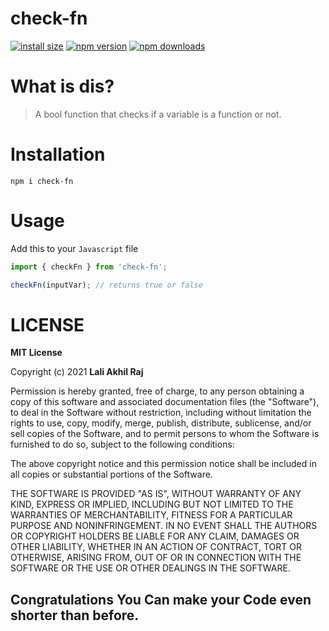 # check-fn

[![install size](https://packagephobia.com/badge?p=check-fn)](https://packagephobia.com/result?p=check-fn)
[![npm version](https://img.shields.io/npm/v/check-fn.svg?style=flat-square)](https://www.npmjs.org/package/check-fn)
[![npm downloads](https://img.shields.io/npm/dw/check-fn.svg?style=flat-square)](http://npm-stat.com/charts.html?package=check-fn)

# What is dis?

> A bool function that checks if a variable is a function or not.

# Installation

```
npm i check-fn
```

# Usage

Add this to your `Javascript` file

```javascript 
import { checkFn } from 'check-fn';

checkFn(inputVar); // returns true or false

```

# LICENSE



**MIT License**

Copyright (c) 2021 **Lali Akhil Raj**

Permission is hereby granted, free of charge, to any person obtaining a copy of this software and associated documentation files (the "Software"), to deal in the Software without restriction, including without limitation the rights to use, copy, modify, merge, publish, distribute, sublicense, and/or sell copies of the Software, and to permit persons to whom the Software is furnished to do so, subject to the following conditions:

The above copyright notice and this permission notice shall be included in all copies or substantial portions of the Software.

THE SOFTWARE IS PROVIDED "AS IS", WITHOUT WARRANTY OF ANY KIND, EXPRESS OR IMPLIED, INCLUDING BUT NOT LIMITED TO THE WARRANTIES OF MERCHANTABILITY, FITNESS FOR A PARTICULAR PURPOSE AND NONINFRINGEMENT. IN NO EVENT SHALL THE AUTHORS OR COPYRIGHT HOLDERS BE LIABLE FOR ANY CLAIM, DAMAGES OR OTHER LIABILITY, WHETHER IN AN ACTION OF CONTRACT, TORT OR OTHERWISE, ARISING FROM, OUT OF OR IN CONNECTION WITH THE SOFTWARE OR THE USE OR OTHER DEALINGS IN THE SOFTWARE.

## **Congratulations You Can make your Code even shorter than before.**